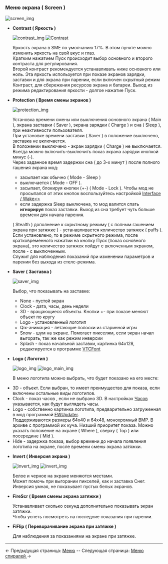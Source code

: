 ### Меню экрана ( Screen  )

   ![screen_img](https://i.imgur.com/zhT9e5m.png)

  * __Contrast ( Яркость )__

   	![contrast_img](https://i.imgur.com/MakONq0.png) ![Contrast](https://i.imgur.com/hzUNS3P.png)

   	Яркость экрана в SME по умолчанию 17%. В этом пункте можно изменить яркость на свой вкус и глаз.  
   Кратким нажатием Пуск происходит выбор основного и второго контраста для регулирования.  
   Второй контраст рекомендуется устанавливать ниже основного или ноль. Эта яркость используется при показе экранов зарядки, заставки и для экрана при парении, если включен скрытный режим Контраст, для сбережения ресурсов экрана и батареи.
   Выход из режима редактирования яркости - долгое нажатие Пуск.

  
  * __Protection ( Время смены экранов )__

	![protection_img](https://i.imgur.com/LgwYVaA.png)

   	Установка времени смены или выключения основного экрана ( Main ), экрана заставки ( Saver ), экрана зарядки ( Charge ) и сна ( Sleep ), при неактивности пользователя.  
   При установке времени заставки ( Saver ) в положение выключено, заставка не включается.  
   В положении выключено - экран зарядки ( Charge ) не выключается. Всегда можно включить-выключить показ экрана зарядки кнопкой минус (-).  
   Через заданное время задержки сна ( до 3-х минут ) после полного гашения экрана мод: 
    - засыпает как обычно ( Mode - Sleep )
    - выключается ( Mode - OFF ).
    - засыпает, блокируя кнопки (+-) ( Mode - Lock ). Чтобы мод не просыпался от этих кнопок воспользуйтесь настройкой [Interface / Wake<>](interface_ru.md)
    - если задержка Sleep выключена, то мод валится спать **игнорируя** показ заставки. Выход из сна требует чуть больше времени для начала парения.

	( Stealth ) дополнение к скрытному режиму ( с полным гашением экрана при затяжке ) - устанавливается количество затяжек ( puffs ).  
    Если установлено, то в режиме скрытного режима, после кратковременного нажатии на кнопку Пуск (показ основного экрана), это количество затяжек пойдут с включенным экраном, после - с выключенным.  
    Служит для наблюдения показаний при изменении параметров и парении без выхода из стелс-режима.


  * __Saver ( Заставка )__
   
   	![saver_img](https://i.imgur.com/vpxvbW8.png)

   	Выбор, что показывать на заставке: 
   	- None - пустой экран
   	- Clock - дата, часы, день недели
   	- 3D - вращающиеся объекты. Кнопки +- при показе меняют объект по кругу
   	- Logo - установленный логотип
   	- Qix-анимация - летающие полоски из старинной игры
   	- Snow - шум на экране. Помогает пикселям, если экран начал выгорать, так же как режим инверсии
   	- Splash - показ начальной заставки, картинка 64x128, редактируется в программе [VTCFont](https://www.dropbox.com/s/qbymcwthnahmles/VTCFont.rar?dl=1)

  * __Logo ( Логотип )__

	![logo_img](https://i.imgur.com/j6gdUgH.png) ![logo_main_img](https://i.imgur.com/424mTrk.png)

   	В меню логотипа можно выбрать, что будет показано на его месте:
   - 3D - объект. Если выбран, то имеет преимущество для показа, если включены остальные виды логотипов.
   - Clock - показ часов , если не выбрано 3D. В настройках [Часов](clock_ru.md) указывается, как будут выглядеть часы.
   - Logo - собственно картинка логотипа, предварительно загруженная в мод программой [FWUpdater](https://www.dropbox.com/s/qbymcwthnahmles/VTCFont.rar?dl=1).  
   Поддерживаются размеры 64x40 и 64x48, монохромный BMP. В архиве с программой их куча. 
   Низший приоритет показа. Можно указать положение на экране ( Where ), сверху ( Top ) или посередине ( Mid ).
   - Hide - задержка показа, выбор времени до начала появления логотипа на экране, после времени смены экрана затяжки.

  * __Invert ( Инверсия экрана )__  
  
    ![invert_img](https://i.imgur.com/RU7HOQp.png) ![invert_img](https://i.imgur.com/lAlZZLB.png) 

   	Белое и черное на экране меняются местами.  
   	Может помочь при выгорании пикселей, как и заставка Снег.  
   	Инверсия умная, не показывает пустых белых экранов.

  
  * __FireScr ( Время смены экрана затяжки )__ 

   	Устанавливает сколько секунд дополнительно показывать экран затяжки.  
   Чтобы успеть посмотреть на последние показания при парении.

  
  * __FiFlip ( Переворачивание экрана при затяжке )__ 

   	Для наблюдения за показаниями на экране при затяжке.

-----

← Предыдущая страница: [Меню](menus_ru.md) --  Следующая страница: [Меню спиралей ](coils_ru.md)→
